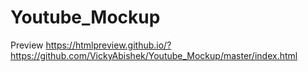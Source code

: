 # Youtube_Mockup
Preview
https://htmlpreview.github.io/?https://github.com/VickyAbishek/Youtube_Mockup/master/index.html
